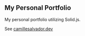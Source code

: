 ## My Personal Portfolio

My personal portfolio utilizing Solid.js.

See [camillesalvador.dev](https://camillesalvador.dev)
